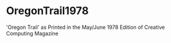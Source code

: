 # OregonTrail1978
'Oregon Trail' as Printed in the May/June 1978 Edition of Creative Computing Magazine

